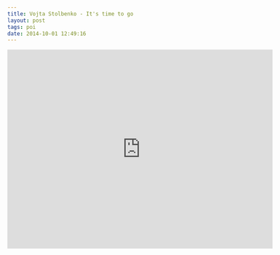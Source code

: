 ```yaml
---
title: Vojta Stolbenko - It's time to go
layout: post
tags: poi
date: 2014-10-01 12:49:16
---
```

<iframe width="603" height="452" src="https://www.youtube.com/embed/KC9oBiE1aBM" frameborder="0" allowfullscreen="true"></iframe>
